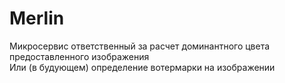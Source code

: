 # Merlin
Микросервис ответственный за расчет доминантного цвета предоставленного изображения  
Или (в будующем) определение вотермарки на изображении
